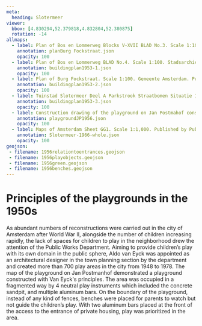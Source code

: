 ```yaml
---
meta:
  heading: Slotermeer
viewer:
  bbox: [4.830294,52.379818,4.832804,52.380875]
  rotation: -14
allmaps:
  - label: Plan of Bos en Lommerweg Blocks V-XVII BLAD No.3. Scale 1:100. Stadsarchief Amsterdam. Published by Public Works Department and its legal successors, 1951
    annotation: planBurg Fockstraat.json
    opacity: 100
  - label: Plan of Bos en Lommerweg BLAD No.4. Scale 1:100. Stadsarchief Amsterdam. Published by Public Works Department and its legal successors, 1951
    annotation: buildingplan1953-1.json
    opacity: 100
  - label: Plan of Burg Fockstraat. Scale 1:100. Gemeente Amsterdam. Published by Beheersstichting Patrimonium Technische dienst, Cited from data.amsterdam.nl, 1993
    annotation: buildingplan1953-2.json
    opacity: 100
  - label: Tuinstad Slotermeer Deel A Parkstrook Straatbomen Situatie 1965. Scale 1:500. Stadsarchief Amsterdam. Published by Public Works Department and its legal successors, 1965
    annotation: buildingplan1953-3.json
    opacity: 100
  - label: Construction drawing of the playground on Jan Postmahof construction. Scale 1:100. Stadsarchief Amsterdam. Published by Public Works Department and its legal successors, 1956
    annotation: playgroundJP1956.json
    opacity: 100
  - label: Maps of Amsterdam Sheet GG1. Scale 1:1,000. Published by Public Works Department and its legal successors, 1966
    annotation: Slotermeer-1966-whole.json
    opacity: 100
geojson:
 - filename: 1956relationtoentrances.geojson
 - filename: 1956playobjects.geojson
 - filename: 1956green.geojson
 - filename: 1956benches.geojson
---
```

# Principles of the playgrounds in the 1950s 
As abundant numbers of reconstructions were carried out in the city of Amsterdam after World War II, alongside the number of children increasing rapidly, the lack of spaces for children to play in the neighborhood drew the attention of the Public Works Department. Aiming to provide children’s play with its own domain in the public sphere, Aldo van Eyck was appointed as an architectural designer in the town planning section by the department and created more than 700 play areas in the city from 1948 to 1978. The map of the playground on Jan Postmanhof demonstrated a playground constructed with Van Eyck's principles. The area was occupied in a fragmented way by 4 neutral play instruments which included the concrete sandpit, and multiple aluminum bars. On the boundary of the playground, instead of any kind of fences, benches were placed for parents to watch but not guide the children’s play. With two aluminum bars placed at the front of the access to the entrance of private housing, play was prioritized in the area.